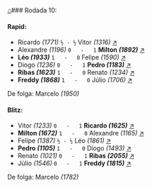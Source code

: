[⌂](https://grupo-de-xadrez.github.io/)### Rodada 10:

#### Rapid:

* Ricardo *(1771)* `½ - ½` Vitor *(1316)* [↗](https://www.lichess.org/DzW6bbNE) 
* Alexandre *(1196)* `0   -   1` **Milton *(1892)*** [↗](https://www.lichess.org/rFpRNKGI) 
* **Léo *(1933)*** `1   -   0` Felipe *(1590)* [↗](https://www.lichess.org/0hAMPnId) 
* Diogo *(1236)* `0   -   1` **Pedro *(1183)*** [↗](https://www.lichess.org/xh3yb5Ix) 
* **Ribas *(1623)*** `1   -   0` Renato *(1234)* [↗](https://www.lichess.org/CNBZdTeY) 
* **Freddy *(1868)*** `1   -   0` Júlio *(1706)* [↗](https://www.lichess.org/huR1ONU0) 

De folga: Marcelo *(1950)*

#### Blitz:

* Vitor *(1233)* `0   -   1` **Ricardo *(1625)*** [↗](https://www.lichess.org/sMrIcVds) 
* **Milton *(1672)*** `1   -   0` Alexandre *(1165)* [↗](https://www.lichess.org/vZnMORke) 
* Felipe *(1387)* `½ - ½` Léo *(1861)* [↗](https://www.lichess.org/K5Vz3kms) 
* **Pedro *(1105)*** `1   -   0` Diogo *(1493)* [↗](https://www.lichess.org/lwaXzUH9) 
* Renato *(1021)* `0   -   1` **Ribas *(2055)*** [↗](https://www.lichess.org/czwrbtoa) 
* Júlio *(1546)* `0   -   1` **Freddy *(1815)*** [↗](https://www.lichess.org/i8nZDdQV) 

De folga: Marcelo *(1782)*

